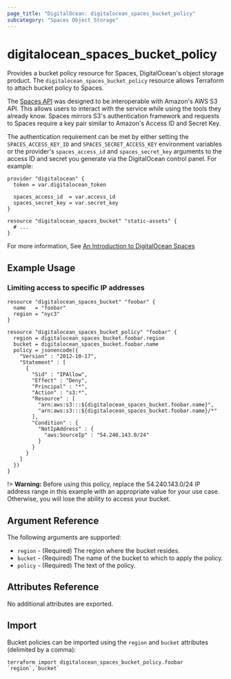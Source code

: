 ```yaml
---
page_title: "DigitalOcean: digitalocean_spaces_bucket_policy"
subcategory: "Spaces Object Storage"
---
```


# digitalocean\_spaces\_bucket_policy

Provides a bucket policy resource for Spaces, DigitalOcean's object storage product.
The `digitalocean_spaces_bucket_policy` resource allows Terraform to attach bucket
policy to Spaces.

The [Spaces API](https://docs.digitalocean.com/reference/api/spaces-api/) was
designed to be interoperable with Amazon's AWS S3 API. This allows users to
interact with the service while using the tools they already know. Spaces
mirrors S3's authentication framework and requests to Spaces require a key pair
similar to Amazon's Access ID and Secret Key.

The authentication requirement can be met by either setting the
`SPACES_ACCESS_KEY_ID` and `SPACES_SECRET_ACCESS_KEY` environment variables or
the provider's `spaces_access_id` and `spaces_secret_key` arguments to the
access ID and secret you generate via the DigitalOcean control panel. For
example:

```hcl
provider "digitalocean" {
  token = var.digitalocean_token

  spaces_access_id  = var.access_id
  spaces_secret_key = var.secret_key
}

resource "digitalocean_spaces_bucket" "static-assets" {
  # ...
}
```

For more information, See [An Introduction to DigitalOcean Spaces](https://www.digitalocean.com/community/tutorials/an-introduction-to-digitalocean-spaces)

## Example Usage

### Limiting access to specific IP addresses

```hcl
resource "digitalocean_spaces_bucket" "foobar" {
  name   = "foobar"
  region = "nyc3"
}

resource "digitalocean_spaces_bucket_policy" "foobar" {
  region = digitalocean_spaces_bucket.foobar.region
  bucket = digitalocean_spaces_bucket.foobar.name
  policy = jsonencode({
    "Version" : "2012-10-17",
    "Statement" : [
      {
        "Sid" : "IPAllow",
        "Effect" : "Deny",
        "Principal" : "*",
        "Action" : "s3:*",
        "Resource" : [
          "arn:aws:s3:::${digitalocean_spaces_bucket.foobar.name}",
          "arn:aws:s3:::${digitalocean_spaces_bucket.foobar.name}/*"
        ],
        "Condition" : {
          "NotIpAddress" : {
            "aws:SourceIp" : "54.240.143.0/24"
          }
        }
      }
    ]
  })
}
```

!> **Warning:** Before using this policy, replace the 54.240.143.0/24 IP address range in this example with an appropriate value for your use case. Otherwise, you will lose the ability to access your bucket.

## Argument Reference

The following arguments are supported:

* `region` - (Required) The region where the bucket resides.
* `bucket` - (Required) The name of the bucket to which to apply the policy.
* `policy` - (Required) The text of the policy.

## Attributes Reference

No additional attributes are exported.

## Import

Bucket policies can be imported using the `region` and `bucket` attributes (delimited by a comma):

```
terraform import digitalocean_spaces_bucket_policy.foobar `region`,`bucket`
```
